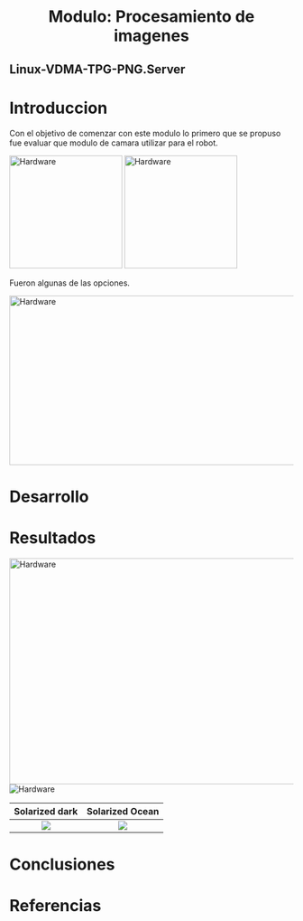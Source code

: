 <h1 align="center"> Modulo: Procesamiento de imagenes </h1> 


## Linux-VDMA-TPG-PNG.Server

# Introduccion

Con el objetivo de comenzar con este modulo lo primero que se propuso fue evaluar que modulo de camara utilizar para el robot. 

<img src="https://github.com/Fuschetto97/Tesis/blob/main/pImagen/Petalinux_Projects/imagenes/arduinocam.png" alt="Hardware" width="200" height="200"/>

<img src="https://github.com/Fuschetto97/Tesis/blob/main/pImagen/Petalinux_Projects/imagenes/usbcamara.png" alt="Hardware" width="200" height="200"/>

Fueron algunas de las opciones. 

<img src="https://github.com/Fuschetto97/Tesis/blob/main/pImagen/Petalinux_Projects/imagenes/tpg.png" alt="Hardware" width="1000" height="300"/>

# Desarrollo 

# Resultados 

<img src="https://github.com/Fuschetto97/Tesis/blob/main/pImagen/Petalinux_Projects/imagenes/res1-1.png" alt="Hardware" width="700" height="400"/>

<img src="https://github.com/Fuschetto97/Tesis/blob/main/pImagen/Petalinux_Projects/imagenes/res1-2.png" alt="Hardware" />

Solarized dark             |  Solarized Ocean
:-------------------------:|:-------------------------:
![](https://...Dark.png)  |  ![](https://...Ocean.png)


# Conclusiones
    
# Referencias
